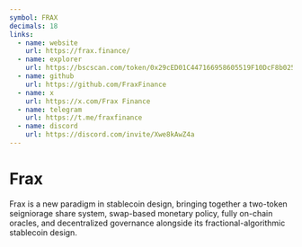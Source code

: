 ```yaml
---
symbol: FRAX
decimals: 18
links:
  - name: website
    url: https://frax.finance/
  - name: explorer
    url: https://bscscan.com/token/0x29cED01C447166958605519F10DcF8b0255fB379
  - name: github
    url: https://github.com/FraxFinance
  - name: x
    url: https://x.com/Frax Finance
  - name: telegram
    url: https://t.me/fraxfinance
  - name: discord
    url: https://discord.com/invite/Xwe8kAwZ4a
---
```


# Frax

Frax is a new paradigm in stablecoin design, bringing together a two-token seigniorage share system, swap-based monetary policy, fully on-chain oracles, and decentralized governance alongside its fractional-algorithmic stablecoin design.
